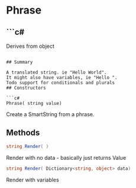 # Phrase

## ```c#
Derives from object
```

## Summary

A translated string. ie "Hello World".
It might also have variables, ie "Hello ".
Todo support for conditionals and plurals
## Constructors

```c#
Phrase( string value) 
```
Create a SmartString from a phrase.
## Methods

```c#
string Render( ) 
```
Render with no data - basically just returns Value
```c#
string Render( Dictionary<string, object> data) 
```
Render with variables
